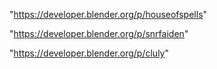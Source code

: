 "https://developer.blender.org/p/houseofspells"

"https://developer.blender.org/p/snrfaiden"

 
"https://developer.blender.org/p/cluly"


 
